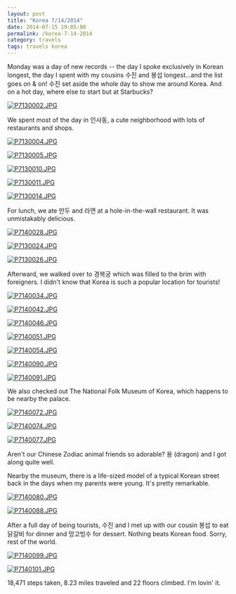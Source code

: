 ```yaml
---
layout: post
title: "Korea 7/14/2014"
date: 2014-07-15 19:05:00
permalink: /korea-7-14-2014
category: travels 
tags: travels korea
---
```

Monday was a day of new records -- the day I spoke exclusively in Korean longest, the day I spent with my cousins 수진 and 봉섭 longest...and the list goes on & on! 수진 set aside the whole day to show me around Korea. And on a hot day, where else to start but at Starbucks?

[![P7130002.JPG](https://d23f6h5jpj26xu.cloudfront.net/slwauahabq9lnw_small.jpg)](http://img.svbtle.com/slwauahabq9lnw.jpg)

We spent most of the day in 인사동, a cute neighborhood with lots of restaurants and shops.

[![P7130004.JPG](https://d23f6h5jpj26xu.cloudfront.net/prxdjdoh8imi9w_small.jpg)](http://img.svbtle.com/prxdjdoh8imi9w.jpg)

[![P7130005.JPG](https://d23f6h5jpj26xu.cloudfront.net/6qdxuhxg6c5q_small.jpg)](http://img.svbtle.com/6qdxuhxg6c5q.jpg)

[![P7130010.JPG](https://d23f6h5jpj26xu.cloudfront.net/20ilbaservm4g_small.jpg)](http://img.svbtle.com/20ilbaservm4g.jpg)

[![P7130011.JPG](https://d23f6h5jpj26xu.cloudfront.net/wbkpjgmbrkcbg_small.jpg)](http://img.svbtle.com/wbkpjgmbrkcbg.jpg)

[![P7130014.JPG](https://d23f6h5jpj26xu.cloudfront.net/gghe576p6n2aqg_small.jpg)](http://img.svbtle.com/gghe576p6n2aqg.jpg)

For lunch, we ate 만두 and 라면 at a hole-in-the-wall restaurant. It was unmistakably delicious.

[![P7140028.JPG](https://d23f6h5jpj26xu.cloudfront.net/66wrojzfg2zunw_small.jpg)](http://img.svbtle.com/66wrojzfg2zunw.jpg)

[![P7130024.JPG](https://d23f6h5jpj26xu.cloudfront.net/wipipx2abhaqgq_small.jpg)](http://img.svbtle.com/wipipx2abhaqgq.jpg)

[![P7130026.JPG](https://d23f6h5jpj26xu.cloudfront.net/msueyhpcs11mpa_small.jpg)](http://img.svbtle.com/msueyhpcs11mpa.jpg)

Afterward, we walked over to 경복궁 which was filled to the brim with foreigners. I didn't know that Korea is such a popular location for tourists!

[![P7140034.JPG](https://d23f6h5jpj26xu.cloudfront.net/o66aervruc3vw_small.jpg)](http://img.svbtle.com/o66aervruc3vw.jpg)

[![P7140042.JPG](https://d23f6h5jpj26xu.cloudfront.net/nxyzvsh08pd80g_small.jpg)](http://img.svbtle.com/nxyzvsh08pd80g.jpg)

[![P7140046.JPG](https://d23f6h5jpj26xu.cloudfront.net/emvgijzkrmi8sq_small.jpg)](http://img.svbtle.com/emvgijzkrmi8sq.jpg)

[![P7140051.JPG](https://d23f6h5jpj26xu.cloudfront.net/kmh4gady40le5q_small.jpg)](http://img.svbtle.com/kmh4gady40le5q.jpg)

[![P7140054.JPG](https://d23f6h5jpj26xu.cloudfront.net/sflnjxdourxswq_small.jpg)](http://img.svbtle.com/sflnjxdourxswq.jpg)

[![P7140090.JPG](https://d23f6h5jpj26xu.cloudfront.net/xncrnwjjzztfa_small.jpg)](http://img.svbtle.com/xncrnwjjzztfa.jpg)

[![P7140091.JPG](https://d23f6h5jpj26xu.cloudfront.net/luvjthdvetp37g_small.jpg)](http://img.svbtle.com/luvjthdvetp37g.jpg)

We also checked out The National Folk Museum of Korea, which happens to be nearby the palace.

[![P7140072.JPG](https://d23f6h5jpj26xu.cloudfront.net/vsg6ej9eghd3ia_small.jpg)](http://img.svbtle.com/vsg6ej9eghd3ia.jpg)

[![P7140074.JPG](https://d23f6h5jpj26xu.cloudfront.net/ghswoka0ttnv4w_small.jpg)](http://img.svbtle.com/ghswoka0ttnv4w.jpg)

[![P7140077.JPG](https://d23f6h5jpj26xu.cloudfront.net/huoumt8yalceq_small.jpg)](http://img.svbtle.com/huoumt8yalceq.jpg)

Aren't our Chinese Zodiac animal friends so adorable? 용 (dragon) and I got along quite well.

Nearby the museum, there is a life-sized model of a typical Korean street back in the days when my parents were young. It's pretty remarkable.

[![P7140080.JPG](https://d23f6h5jpj26xu.cloudfront.net/r9forysr3ehklq_small.jpg)](http://img.svbtle.com/r9forysr3ehklq.jpg)

[![P7140088.JPG](https://d23f6h5jpj26xu.cloudfront.net/z2aa1fbxjlia_small.jpg)](http://img.svbtle.com/z2aa1fbxjlia.jpg)

After a full day of being tourists, 수진 and I met up with our cousin 봉섭 to eat 닭갈비 for dinner and 망고빙수 for dessert. Nothing beats Korean food. Sorry, rest of the world.

[![P7140099.JPG](https://d23f6h5jpj26xu.cloudfront.net/g5um78dygobk7q_small.jpg)](http://img.svbtle.com/g5um78dygobk7q.jpg)

[![P7140101.JPG](https://d23f6h5jpj26xu.cloudfront.net/9at6vvzvwbtoig_small.jpg)](http://img.svbtle.com/9at6vvzvwbtoig.jpg)

18,471 steps taken, 8.23 miles traveled and 22 floors climbed. I'm lovin' it.

